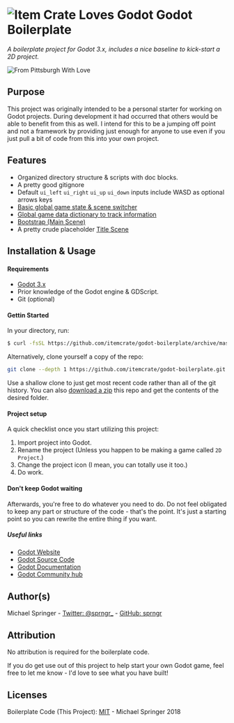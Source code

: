 # ![Item Crate Loves Godot](https://raw.githubusercontent.com/itemcrate/godot-boilerplate/master/assets/project-icon.png) Godot Boilerplate
*A boilerplate project for Godot 3.x, includes a nice baseline to kick-start a 2D project.*

![From Pittsburgh With Love](https://img.shields.io/badge/from%20pittsburgh%20with-%E2%9D%A4-yellow.svg?style=for-the-badge)

## Purpose
This project was originally intended to be a personal starter for working on Godot projects. During development it had occurred that others would be able to benefit from this as well. I intend for this to be a jumping off point and not a framework by providing just enough for anyone to use even if you just pull a bit of code from this into your own project.

## Features
* Organized directory structure & scripts with doc blocks.
* A pretty good gitignore
* Default `ui_left` `ui_right` `ui_up` `ui_down` inputs include WASD as optional arrows keys
* [Basic global game state & scene switcher](https://github.com/itemcrate/godot-boilerplate/blob/master/autoload/gameState.gd)
* [Global game data dictionary to track information](https://github.com/itemcrate/godot-boilerplate/blob/master/autoload/gameData.gd)
* [Bootstrap (Main Scene)](https://github.com/itemcrate/godot-boilerplate/blob/master/autoload/bootstrap/bootstrap.gd)
* A pretty crude placeholder [Title Scene](https://github.com/itemcrate/godot-boilerplate/tree/master/screens/title)

## Installation & Usage
#### Requirements
* [Godot 3.x](https://godotengine.org/download/)
* Prior knowledge of the Godot engine & GDScript.
* Git (optional)

#### Gettin Started
In your directory, run:

```sh
$ curl -fsSL https://github.com/itemcrate/godot-boilerplate/archive/master.tar.gz | tar -xz --strip-components=2 godot-boilerplate/2d-project
```

Alternatively, clone yourself a copy of the repo:

```sh
git clone --depth 1 https://github.com/itemcrate/godot-boilerplate.git boilerplate
```
Use a shallow clone to just get most recent code rather than all of the git history.
You can also [download a zip](https://github.com/itemcrate/godot-boilerplate/archive/master.zip) this repo and get the contents of the desired folder.

#### Project setup
A quick checklist once you start utilizing this project:
1. Import project into Godot.
2. Rename the project (Unless you happen to be making a game called `2D Project`.)
3. Change the project icon (I mean, you can totally use it too.)
4. Do work.

#### Don't keep Godot waiting
Afterwards, you're free to do whatever you need to do. Do not feel obligated to keep
any part or structure of the code - that's the point. It's just a starting point so you can rewrite
the entire thing if you want.

##### Useful links
* [Godot Website](https://godotengine.org)
* [Godot Source Code](https://github.com/godotengine/godot)
* [Godot Documentation](http://docs.godotengine.org)
* [Godot Community hub](https://godotengine.org/community)

## Author(s)
Michael Springer - [Twitter: @sprngr_](https://twitter.com/sprngr_) - [GitHub: sprngr](https://github.com/sprngr)

## Attribution
No attribution is required for the boilerplate code.

If you do get use out of this project to help start your own Godot game, feel free to let me know - I'd love to see what you have built!

## Licenses
Boilerplate Code (This Project):
[MIT](https://github.com/itemcrate/godot-boilerplate/LICENSE) - Michael Springer 2018
